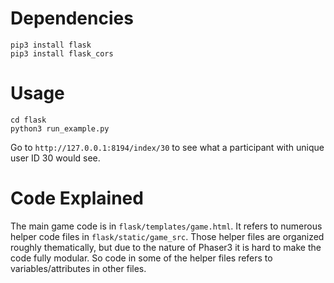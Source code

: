 # Dependencies
```
pip3 install flask
pip3 install flask_cors
```

# Usage
```
cd flask
python3 run_example.py
```

Go to `http://127.0.0.1:8194/index/30` to see what a participant with unique user ID 30 would see.

# Code Explained

The main game code is in `flask/templates/game.html`. It refers to numerous helper code files in `flask/static/game_src`. Those helper files are organized roughly thematically, but due to the nature of Phaser3 it is hard to make the code fully modular. So code in some of the helper files refers to variables/attributes in other files.
